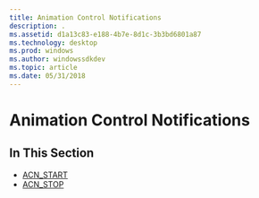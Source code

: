 ```yaml
---
title: Animation Control Notifications
description: .
ms.assetid: d1a13c83-e188-4b7e-8d1c-3b3bd6801a87
ms.technology: desktop
ms.prod: windows
ms.author: windowssdkdev
ms.topic: article
ms.date: 05/31/2018
---
```


# Animation Control Notifications

## In This Section

-   [ACN\_START](acn-start.md)
-   [ACN\_STOP](acn-stop.md)

 

 




